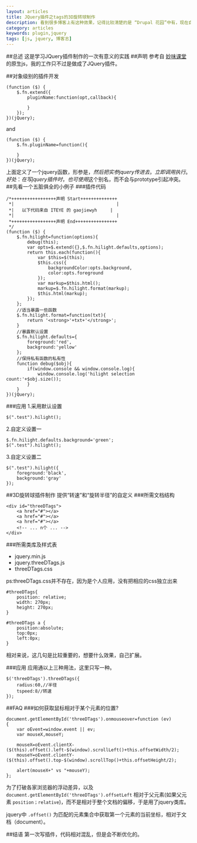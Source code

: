 ```yaml
---
layout: articles
title: JQuery插件之tags的3D旋转球制作
description: 看到很多博客上有这种效果，记得比较清楚的是 “Drupal 花园”中有，现在自己制作一个这方面的JQuery插件，方便使用。
category: articles
keywords: plugin,jquery
tags: [js, jquery, 博客志]
---
```

##总述
这是学习JQuery插件制作的一次有意义的实践
##声明
参考自 [妙味课堂](http://www.miaov.com) 的原生js，我的工作只不过是做成了JQuery插件。

##对象级别的插件开发

	(function ($) {
	    $.fn.extend({
	        pluginName:function(opt,callback){
	            
	        }
	    });
	})(jQuery);

and

	(function ($) {
	    $.fn.pluginName=function(){

	    }
	})(jQuery);

上面定义了一个jquery函数，形参是$，然后把实参jquery传进去，立即调用执行。好处：在写jquery插件时，也可使用$这个别名，而不会与prototype引起冲突。
##先看一个五脏俱全的小例子
###插件代码
		

	/*+++++++++++++++++声明 Start++++++++++++++
 	 *|                                       |
 	 *|   以下代码来自 ITEYE 的 gaojiewyh     |
 	 *|                                       |
 	 *+++++++++++++++++声明 End++++++++++++++++
 	 */
	(function ($) {
	    $.fn.hilight=function(options){
	        debug(this);
	        var opts=$.extend({},$.fn.hilight.defaults,options);
	        return this.each(function(){
	            var $this=$(this);
	            $this.css({
	                backgroundColor:opts.background,
	                color:opts.foreground
	            });
	            var markup=$this.html();
	            markup=$.fn.hilight.format(markup);
	            $this.html(markup);
	        });
	    };
	    //适当暴露一些函数
	    $.fn.hilight.format=function(txt){
	        return '<strong>'+txt+'</strong>';
	    }
	    //暴露默认设置
	    $.fn.hilight.defaults={
	        foreground:'red',
	        background:'yellow'
	    };
	    //保持私有函数的私有性
	    function debug($obj){
	        if(window.console && window.console.log){
	            window.console.log('hilight selection count:'+$obj.size());
	        }
	    }
	})(jQuery);

###应用
1.采用默认设置

	$(".test").hilight();

2.自定义设置一

	$.fn.hilight.defaults.background='green';
	$(".test").hilight();

3.自定义设置二
	
	$(".test").hilight({
		foreground:'black',
		background:'gray'
	});

##3D旋转球插件制作
提供“转速”和“旋转半径”的自定义
###所需文档结构

	<div id="threeDTags">
		<a href="#"></a>
		<a href="#"></a>
		<a href="#"></a>
		<!-- ... n个 ... -->
	</div>
###所需类库及样式表
* jquery.min.js
* jquery.threeDTags.js
* threeDTags.css

ps:threeDTags.css并不存在，因为是个人应用，没有把相应的css独立出来
	
	#threeDTags{
		position: relative;
		width: 270px;
		height: 270px;
	}

	#threeDTags a {
		position:absolute; 
		top:0px; 
		left:0px; 
	}

相对来说，这几句是比较重要的，想要什么效果，自己扩展。

###应用
应用通以上三种用法，这里只写一种。

	$('threeDTags').threeDTags({
        radius:60,//半径
        tspeed:8//转速
    });

##FAQ
###如何获取鼠标相对于某个元素的位置?

	document.getElementById('threeDTags').onmouseover=function (ev)
    {
        var oEvent=window.event || ev;
        var mouseX,mouseY;

        mouseX=oEvent.clientX-($(this).offset().left-$(window).scrollLeft()+this.offsetWidth/2);
        mouseY=oEvent.clientY-($(this).offset().top-$(window).scrollTop()+this.offsetHeight/2);
        
		alert(mouseX+" vs "+mouseY);
    };

为了打破各家浏览器的浮动差异，以及 `document.getElementById('threeDTags').offsetLeft` 相对于父元素(如果父元素 `position；relative`)，而不是相对于整个文档的偏移，于是用了jquery类库。

jquery中 `.offset()` 为匹配的元素集合中获取第一个元素的当前坐标，相对于文档（document）。

##结语
第一次写插件，代码相对混乱，但是会不断优化的。